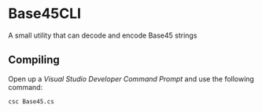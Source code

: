 # Base45CLI
A small utility that can decode and encode Base45 strings

## Compiling

Open up a *Visual Studio Developer Command Prompt* and use the following command:

    csc Base45.cs
